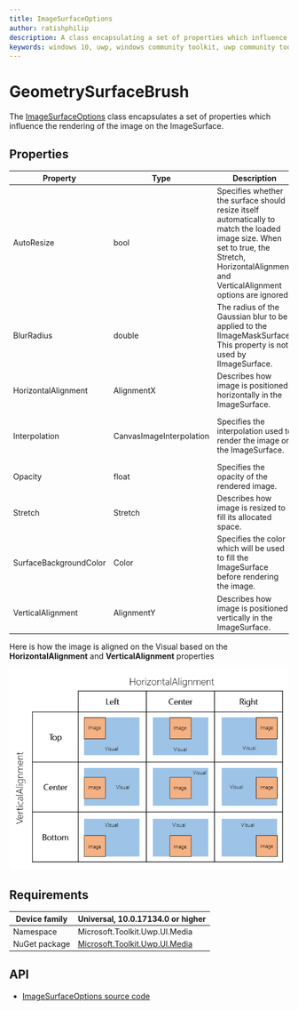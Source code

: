 ```yaml
---
title: ImageSurfaceOptions
author: ratishphilip
description: A class encapsulating a set of properties which influence the rendering of the image on an ImageSurface or ImageSurfaceBrush.
keywords: windows 10, uwp, windows community toolkit, uwp community toolkit, uwp toolkit, brush, Win2D, composition
---
```


# GeometrySurfaceBrush

The [ImageSurfaceOptions](/dotnet/api/microsoft.toolkit.uwp.ui.media.imagesurfaceoptions) class encapsulates a set of properties which influence the rendering of the image on the ImageSurface.

## Properties

| Property               | Type                     | Description                                                                                                                                                                                    | Possible Values                                                                  |
| ---------------------- | ------------------------ | ---------------------------------------------------------------------------------------------------------------------------------------------------------------------------------------------- | -------------------------------------------------------------------------------- |
| AutoResize             | bool                     | Specifies whether the surface should resize itself automatically to match the loaded image size. When set to true, the Stretch, HorizontalAlignment and VerticalAlignment options are ignored. | false                                                                            |
| BlurRadius             | double                   | The radius of the Gaussian blur to be applied to the IImageMaskSurface. This property is not used by IImageSurface.                                                                            | Any positive double value.                                                       |
| HorizontalAlignment    | AlignmentX               | Describes how image is positioned horizontally in the ImageSurface.                                                                                                                            | Left, Center, Right                                                              |
| Interpolation          | CanvasImageInterpolation | Specifies the interpolation used to render the image on the ImageSurface.                                                                                                                      | NearestNeighbor, Linear, Cubic, MultiSampleLinear, Anisotropic, HighQualityCubic |
| Opacity                | float                    | Specifies the opacity of the rendered image.                                                                                                                                                   | 0 - 1f inclusive                                                                 |
| Stretch                | Stretch                  | Describes how image is resized to fill its allocated space.                                                                                                                                    | None, Uniform, Fill, UniformToFill                                               |
| SurfaceBackgroundColor | Color                    | Specifies the color which will be used to fill the ImageSurface before rendering the image.                                                                                                    | All possible values that can be created.                                         |
| VerticalAlignment      | AlignmentY               | Describes how image is positioned vertically in the ImageSurface.                                                                                                                              | Top, Center, Bottom                                                              |

Here is how the image is aligned on the Visual based on the **HorizontalAlignment** and **VerticalAlignment** properties

![Image Alignment](../resources/images/Surface/ImageSurfaceOptions_Alignment.png 'Alignment of image on the Image Surface')

## Requirements

| Device family | Universal, 10.0.17134.0 or higher                                                                |
| ------------- | ------------------------------------------------------------------------------------------------ |
| Namespace     | Microsoft.Toolkit.Uwp.UI.Media                                                                   |
| NuGet package | [Microsoft.Toolkit.Uwp.UI.Media](https://www.nuget.org/packages/Microsoft.Toolkit.Uwp.UI.Media/) |

## API

- [ImageSurfaceOptions source code](https://github.com/windows-toolkit/WindowsCommunityToolkit/blob/rel/7.0.0/Microsoft.Toolkit.Uwp.UI.Media/Surface/ImageSurfaceOptions.cs)
